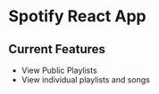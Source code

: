 # Spotify React App

## Current Features
* View Public Playlists
* View individual playlists and songs
